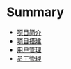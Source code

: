 # Summary

* [项目简介](README.md)
* [项目搭建](./Notes/项目搭建.md)
* [用户管理](./Notes/用户管理.md)
* [员工管理](./Notes/员工管理.md)

